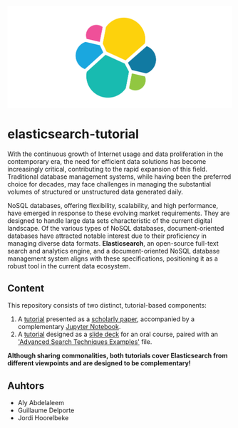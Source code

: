 <div align="center">
    <img src="elastic-logo.png" width="600">
</div>

# elasticsearch-tutorial

With the continuous growth of Internet usage and data proliferation in the contemporary era, the need for efficient data solutions has become increasingly critical, contributing to the rapid expansion of this field. Traditional database management systems, while having been the preferred choice for decades, may face challenges in managing the substantial volumes of structured or unstructured data generated daily.

NoSQL databases, offering flexibility, scalability, and high performance, have emerged in response to these evolving market requirements. They are designed to handle large data sets characteristic of the current digital landscape.
Of the various types of NoSQL databases, document-oriented databases have attracted notable interest due to their proficiency in managing diverse data formats. **Elasticsearch**, an open-source full-text search and analytics engine, and a document-oriented NoSQL database management system aligns with these specifications, positioning it as a robust tool in the current data ecosystem.

## Content
This repository consists of two distinct, tutorial-based components:
1. A [tutorial](./tutorial1/) presented as a [scholarly paper](./tutorial1/report.pdf), accompanied by a complementary [Jupyter Notebook](./tutorial1/elastictuto.ipynb).
2. A [tutorial](./tutorial2/) designed as a [slide deck](./tutorial2/elastic-slides.pdf) for an oral course, paired with an ['Advanced Search Techniques Examples'](./tutorial2/elastic-advanced-search-examples.json) file.

**Although sharing commonalities, both tutorials cover Elasticsearch from different viewpoints and are designed to be complementary!**

## Auhtors
- Aly Abdelaleem
- Guillaume Delporte
- Jordi Hoorelbeke